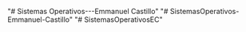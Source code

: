 "# Sistemas Operativos---Emmanuel Castillo" 
"# SistemasOperativos-Emmanuel-Castillo" 
"# SistemasOperativosEC" 
